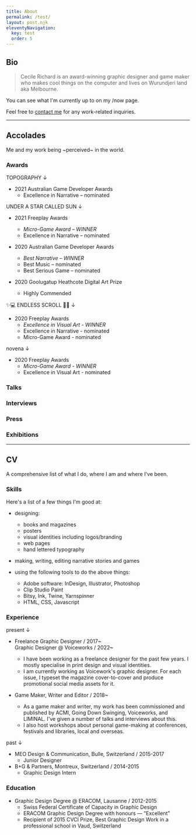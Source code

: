 ```yaml
---
title: About
permalink: /test/
layout: post.njk
eleventyNavigation:
  key: test
  order: 5
---
```


## Bio

  > Cecile Richard is an award-winning graphic designer and game maker who makes cool things on the computer and lives on Wurundjeri land aka Melbourne. 

You can see what I'm currently up to on my /now page.

Feel free to [contact me](/contact/) for any work-related inquiries.

---

## Accolades

Me and my work being ~perceived~ in the world.

### Awards

TOPOGRAPHY ↓  

- 2021 Australian Game Developer Awards
  - Excellence in Narrative – nominated

UNDER A STAR CALLED SUN ↓

- 2021 Freeplay Awards
  - *Micro-Game Award – WINNER*
  - Excellence in Narrative – nominated

- 2020 Australian Game Developer Awards
  - *Best Narrative – WINNER*
  - Best Music – nominated
  - Best Serious Game – nominated

- 2020 Goolugatup Heathcote Digital Art Prize
  - Highly Commended

✨💻 ENDLESS SCROLL 💌✨ ↓

- 2020 Freeplay Awards
  - *Excellence in Visual Art - WINNER*
  - Excellence in Narrative - nominated
  - Micro-Game Award - nominated 

novena ↓

- 2020 Freeplay Awards
  - *Micro-Game Award - WINNER*
  - Excellence in Visual Art - nominated

### Talks

### Interviews

### Press

### Exhibitions


---

## CV

A comprehensive list of what I do, where I am and where I've been.

### Skills

Here's a list of a few things I'm good at:

- designing: 
  - books and magazines
  - posters
  - visual identities including logos/branding
  - web pages
  - hand lettered typography  

- making, writing, editing narrative stories and games  

- using the following tools to do the above things:  
  - Adobe software: InDesign, Illustrator, Photoshop
  - Clip Studio Paint
  - Bitsy, Ink, Twine, Yarnspinner
  - HTML, CSS, Javascript

### Experience

present ↓
 
- Freelance Graphic Designer / 2017~   
  Graphic Designer @ Voiceworks / 2022~
  - I have been working as a freelance designer for the past few years. I mostly specialise in print design and visual identities.
  - I am currently working as Voicework's graphic designer. For each issue, I typeset the magazine cover-to-cover and produce promotional social media assets for it.

- Game Maker, Writer and Editor / 2018~
  - As a game maker and writer, my work has been commissioned and published by ACMI, Going Down Swinging, Voiceworks, and LIMINAL. I've given a number of talks and interviews about this.  
  - I also host workshops about personal game-making at conferences, festivals and libraries, local and overseas.

past ↓

- MEO Design & Communication, Bulle, Switzerland / 2015-2017
  - Junior Designer
- B+G & Partners, Montreux, Switzerland / 2014-2015
  - Graphic Design Intern

### Education

- Graphic Design Degree @ ERACOM, Lausanne / 2012-2015
  - Swiss Federal Certificate of Capacity in Graphic Design
  - ERACOM Graphic Design Degree with honours — “Excellent”
  - Recipient of 2015 CVCI Prize, Best Graphic Design Work in a professional school in Vaud, Switzerland

